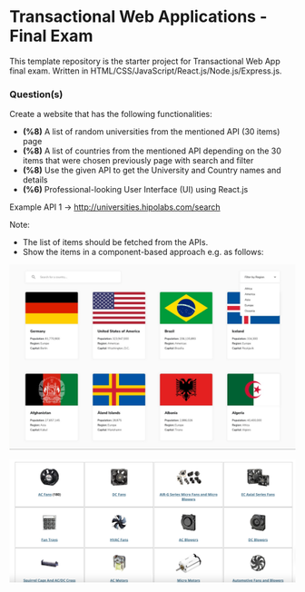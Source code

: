 # Transactional Web Applications - Final Exam

This template repository is the starter project for Transactional Web App final exam. Written in HTML/CSS/JavaScript/React.js/Node.js/Express.js.

### Question(s)

Create a website that has the following functionalities:

- **(%8)** A list of random universities from the mentioned API (30 items) page
- **(%8)** A list of countries from the mentioned API depending on the 30 items that were chosen previously page with search and filter
- **(%8)** Use the given API to get the University and Country names and details
- **(%6)** Professional-looking User Interface (UI) using React.js

Example API 1 -> http://universities.hipolabs.com/search

Note:

- The list of items should be fetched from the APIs.
- Show the items in a component-based approach e.g. as follows:

![](Q1_1.png)

![](Q1_2.png)
